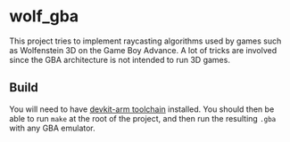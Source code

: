 # wolf_gba

This project tries to implement raycasting algorithms used by games such as Wolfenstein 3D on the Game Boy Advance.
A lot of tricks are involved since the GBA architecture is not intended to run 3D games.

## Build
You will need to have [devkit-arm toolchain](https://devkitpro.org/wiki/Getting_Started) installed.
You should then be able to run `make` at the root of the project, and then run the resulting `.gba` with any GBA emulator.
